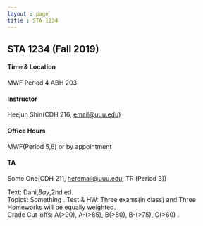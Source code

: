 ```yaml
---
layout : page
title : STA 1234
---
```


## STA 1234 (Fall 2019)

#### Time & Location
MWF Period 4 ABH 203

#### Instructor
Heejun Shin(CDH 216, email@uuu.edu)

#### Office Hours
MWF(Period 5,6) or by appointment

#### TA
Some One(CDH 211, heremail@uuu.edu, TR (Period 3))

Text: Dani,_Bay_,2nd ed.  
Topics: Something . 
Test & HW: Three exams(in class) and Three Homeworks will be equally weighted.  
Grade Cut-offs: A(>90), A-(>85), B(>80), B-(>75), C(>60) . 
